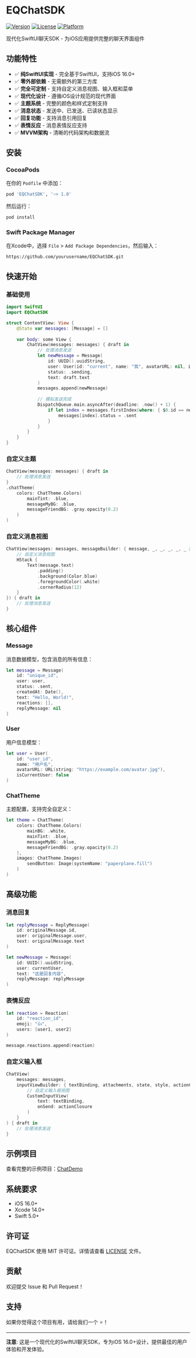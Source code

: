 # EQChatSDK

[![Version](https://img.shields.io/cocoapods/v/EQChatSDK.svg?style=flat)](https://cocoapods.org/pods/EQChatSDK)
[![License](https://img.shields.io/cocoapods/l/EQChatSDK.svg?style=flat)](https://cocoapods.org/pods/EQChatSDK)
[![Platform](https://img.shields.io/cocoapods/p/EQChatSDK.svg?style=flat)](https://cocoapods.org/pods/EQChatSDK)

现代化SwiftUI聊天SDK - 为iOS应用提供完整的聊天界面组件

## 功能特性

- ✅ **纯SwiftUI实现** - 完全基于SwiftUI，支持iOS 16.0+
- ✅ **零外部依赖** - 无需额外的第三方库
- ✅ **完全可定制** - 支持自定义消息视图、输入框和菜单
- ✅ **现代化设计** - 遵循iOS设计规范的现代界面
- ✅ **主题系统** - 完整的颜色和样式定制支持
- ✅ **消息状态** - 发送中、已发送、已读状态显示
- ✅ **回复功能** - 支持消息引用回复
- ✅ **表情反应** - 消息表情反应支持
- ✅ **MVVM架构** - 清晰的代码架构和数据流

## 安装

### CocoaPods

在你的 `Podfile` 中添加：

```ruby
pod 'EQChatSDK', '~> 1.0'
```

然后运行：

```bash
pod install
```

### Swift Package Manager

在Xcode中，选择 `File` > `Add Package Dependencies`，然后输入：

```
https://github.com/yourusername/EQChatSDK.git
```

## 快速开始

### 基础使用

```swift
import SwiftUI
import EQChatSDK

struct ContentView: View {
    @State var messages: [Message] = []
    
    var body: some View {
        ChatView(messages: messages) { draft in
            // 处理消息发送
            let newMessage = Message(
                id: UUID().uuidString,
                user: User(id: "current", name: "我", avatarURL: nil, isCurrentUser: true),
                status: .sending,
                text: draft.text
            )
            messages.append(newMessage)
            
            // 模拟发送完成
            DispatchQueue.main.asyncAfter(deadline: .now() + 1) {
                if let index = messages.firstIndex(where: { $0.id == newMessage.id }) {
                    messages[index].status = .sent
                }
            }
        }
    }
}
```

### 自定义主题

```swift
ChatView(messages: messages) { draft in
    // 处理消息发送
}
.chatTheme(
    colors: ChatTheme.Colors(
        mainTint: .blue,
        messageMyBG: .blue,
        messageFriendBG: .gray.opacity(0.2)
    )
)
```

### 自定义消息视图

```swift
ChatView(messages: messages, messageBuilder: { message, _, _, _, _, _ in
    // 自定义消息视图
    HStack {
        Text(message.text)
            .padding()
            .background(Color.blue)
            .foregroundColor(.white)
            .cornerRadius(12)
    }
}) { draft in
    // 处理消息发送
}
```

## 核心组件

### Message

消息数据模型，包含消息的所有信息：

```swift
let message = Message(
    id: "unique_id",
    user: user,
    status: .sent,
    createdAt: Date(),
    text: "Hello, World!",
    reactions: [],
    replyMessage: nil
)
```

### User

用户信息模型：

```swift
let user = User(
    id: "user_id",
    name: "用户名",
    avatarURL: URL(string: "https://example.com/avatar.jpg"),
    isCurrentUser: false
)
```

### ChatTheme

主题配置，支持完全自定义：

```swift
let theme = ChatTheme(
    colors: ChatTheme.Colors(
        mainBG: .white,
        mainTint: .blue,
        messageMyBG: .blue,
        messageFriendBG: .gray.opacity(0.2)
    ),
    images: ChatTheme.Images(
        sendButton: Image(systemName: "paperplane.fill")
    )
)
```

## 高级功能

### 消息回复

```swift
let replyMessage = ReplyMessage(
    id: originalMessage.id,
    user: originalMessage.user,
    text: originalMessage.text
)

let newMessage = Message(
    id: UUID().uuidString,
    user: currentUser,
    text: "这是回复内容",
    replyMessage: replyMessage
)
```

### 表情反应

```swift
let reaction = Reaction(
    id: "reaction_id",
    emoji: "👍",
    users: [user1, user2]
)

message.reactions.append(reaction)
```

### 自定义输入框

```swift
ChatView(
    messages: messages,
    inputViewBuilder: { textBinding, attachments, state, style, actionClosure, dismissClosure in
        // 自定义输入框视图
        CustomInputView(
            text: textBinding,
            onSend: actionClosure
        )
    }
) { draft in
    // 处理消息发送
}
```

## 示例项目

查看完整的示例项目：[ChatDemo](https://github.com/yourusername/ChatDemo)

## 系统要求

- iOS 16.0+
- Xcode 14.0+
- Swift 5.0+

## 许可证

EQChatSDK 使用 MIT 许可证。详情请查看 [LICENSE](LICENSE) 文件。

## 贡献

欢迎提交 Issue 和 Pull Request！

## 支持

如果你觉得这个项目有用，请给我们一个 ⭐️！

---

**注意**: 这是一个现代化的SwiftUI聊天SDK，专为iOS 16.0+设计，提供最佳的用户体验和开发体验。